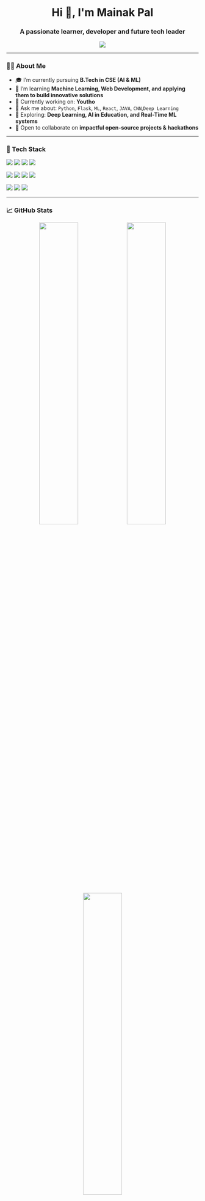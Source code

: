 <h1 align="center">Hi 👋, I'm Mainak Pal</h1>
<h3 align="center">A passionate learner, developer and future tech leader</h3>

<p align="center">
  <img src="https://readme-typing-svg.herokuapp.com/?lines=AI+%7C+ML+%7C+Web+Dev+%7C+Finance+Enthusiast;Building+cool+projects...;Computer-Vision+Lifelong+learner&center=true&width=440&height=45" />

</p>

---

### 👨‍💻 About Me

- 🎓 I’m currently pursuing **B.Tech in CSE (AI & ML)**  
- 🌱 I’m learning **Machine Learning, Web Development, and applying them to build innovative solutions**  
- 🔭 Currently working on: **Youtho**    
- 💬 Ask me about: `Python`, `Flask`, `ML`, `React`, `JAVA`, `CNN`,`Deep Learning` 
- 🧠 Exploring: **Deep Learning, AI in Education, and Real-Time ML systems**  
- 👯 Open to collaborate on **impactful open-source projects & hackathons**

---

### 🚀 Tech Stack

<p>
  <img src="https://img.shields.io/badge/Python-%2314354C?style=for-the-badge&logo=python&logoColor=white"/>
  <img src="https://img.shields.io/badge/Java-%23ED8B00?style=for-the-badge&logo=java&logoColor=white"/>
  <img src="https://img.shields.io/badge/C-%2300599C?style=for-the-badge&logo=c&logoColor=white"/>

  <img src="https://img.shields.io/badge/React-%2320232a?style=for-the-badge&logo=react&logoColor=61DAFB"/>
  <p>
  <img src="https://img.shields.io/badge/HTML5-%23E34F26?style=for-the-badge&logo=html5&logoColor=white"/>
  <img src="https://img.shields.io/badge/CSS3-%231572B6?style=for-the-badge&logo=css3&logoColor=white"/>
    
  <img src="https://img.shields.io/badge/Machine%20Learning-%23F7931E?style=for-the-badge&logo=tensorflow&logoColor=white"/>
  <img src="https://img.shields.io/badge/OpenCV-%2300485F?style=for-the-badge&logo=opencv&logoColor=white"/>
</p>

<!--   <img src="https://img.shields.io/badge/FastAPI-%2300C7B7?style=for-the-badge&logo=fastapi&logoColor=white"/> -->
  
<!--   <img src="https://img.shields.io/badge/SpringBoot-%236DB33F?style=for-the-badge&logo=spring-boot&logoColor=white"/>
  <img src="https://img.shields.io/badge/Node.js-%23339933?style=for-the-badge&logo=node.js&logoColor=white"/>
  <img src="https://img.shields.io/badge/MongoDB-%2347A248?style=for-the-badge&logo=mongodb&logoColor=white"/> -->
  <img src="https://img.shields.io/badge/MySQL-%2300f?style=for-the-badge&logo=mysql&logoColor=white"/>
  <img src="https://img.shields.io/badge/Git-%23F05032?style=for-the-badge&logo=git&logoColor=white"/>
  <img src="https://img.shields.io/badge/Arduino-%2300979D?style=for-the-badge&logo=arduino&logoColor=white"/>
</p>

---

### 📈 GitHub Stats

<p align="center">
 <img src="https://github-readme-stats.vercel.app/api?username=mainakpal4&show_icons=true&theme=merko" width="45%" />

  <img src="https://github-readme-streak-stats.herokuapp.com/?user=mainakpal4&theme=merko" width="45%" />

  <img src="https://github-readme-stats.vercel.app/api/top-langs/?username=mainakpal4&layout=compact&theme=merko" width="45%" />

</p>

---



### 📫 Let's Connect

- 🌐 Portfolio: [mainak-portfolio](https://mainak-portfolio-git-main-mainak-pals-projects.vercel.app/)
- 💼 LinkedIn: [mainak-pal-abcdefg](https://www.linkedin.com/in/mainak-pal-abcdefg/)
- 📧 Email: palmainakmax@gmail.com

---

<p align="center">
  <img src="https://komarev.com/ghpvc/?username=your-username&label=Profile%20views&color=0e75b6&style=flat" alt="your-username" />
</p>
